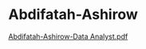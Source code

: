 # Abdifatah-Ashirow

[Abdifatah-Ashirow-Data Analyst.pdf](https://github.com/user-attachments/files/16853340/Abdifatah-Ashirow-Data.Analyst.pdf)
